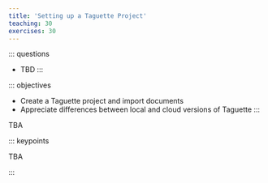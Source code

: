 ```yaml
---
title: 'Setting up a Taguette Project'
teaching: 30
exercises: 30
---
```


::: questions
-   TBD
:::

::: objectives
-   Create a Taguette project and import documents
-   Appreciate differences between local and cloud versions of Taguette
:::

TBA

::: keypoints

TBA

:::
